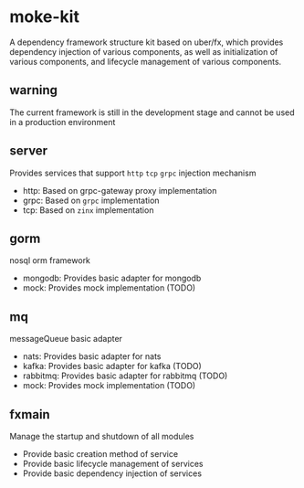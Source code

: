 # moke-kit
A dependency framework structure kit based on uber/fx, which provides dependency injection of various components, as well as initialization of various components, and lifecycle management of various components.

## warning
The current framework is still in the development stage and cannot be used in a production environment
## server
Provides services that support `http` `tcp` `grpc` injection mechanism
 * http: Based on grpc-gateway proxy implementation
 * grpc: Based on `grpc` implementation
 * tcp: Based on `zinx` implementation

## gorm
nosql orm framework
* mongodb: Provides basic adapter for mongodb
* mock: Provides mock implementation (TODO)
## mq
messageQueue basic adapter
* nats: Provides basic adapter for nats
* kafka: Provides basic adapter for kafka (TODO)
* rabbitmq: Provides basic adapter for rabbitmq (TODO)
* mock: Provides mock implementation (TODO)
## fxmain
Manage the startup and shutdown of all modules
* Provide basic creation method of service
* Provide basic lifecycle management of services
* Provide basic dependency injection of services




